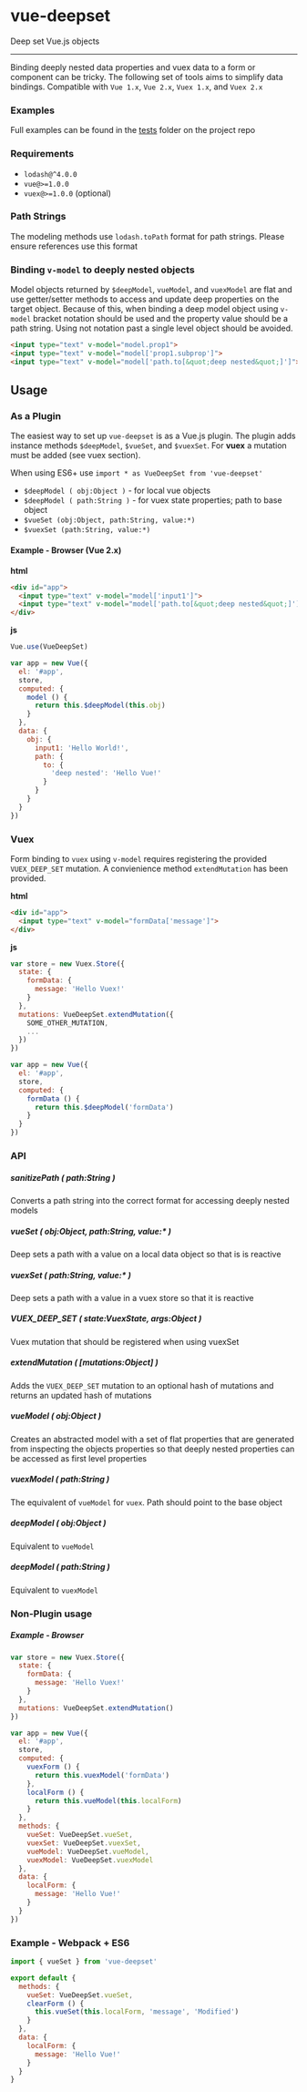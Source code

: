 # vue-deepset
Deep set Vue.js objects

---

Binding deeply nested data properties and vuex data to a form or component can be tricky. The following set of tools aims to simplify data bindings. Compatible with `Vue 1.x`, `Vue 2.x`, `Vuex 1.x`, and `Vuex 2.x`

### Examples

Full examples can be found in the [tests](https://github.com/bhoriuchi/vue-deepset/tree/master/test) folder on the project repo

### Requirements

* `lodash@^4.0.0`
* `vue@>=1.0.0`
* `vuex@>=1.0.0` (optional)

### Path Strings

The modeling methods use `lodash.toPath` format for path strings. Please ensure references use this format

### Binding `v-model` to deeply nested objects

Model objects returned by `$deepModel`, `vueModel`, and `vuexModel` are flat and use getter/setter methods to access and update deep properties on the target object. Because of this, when binding a deep model object using `v-model` bracket notation should be used and the property value should be a path string. Using not notation past a single level object should be avoided.

```html
<input type="text" v-model="model.prop1">
<input type="text" v-model="model['prop1.subprop']">
<input type="text" v-model="model['path.to[&quot;deep nested&quot;]']">
```

## Usage

### As a Plugin

The easiest way to set up `vue-deepset` is as a Vue.js plugin. The plugin adds instance methods `$deepModel`, `$vueSet`, and `$vuexSet`. For **vuex** a mutation must be added (see vuex section).

When using ES6+ use `import * as VueDeepSet from 'vue-deepset'`

* `$deepModel ( obj:Object )` - for local vue objects
* `$deepModel ( path:String )` - for vuex state properties; path to base object
* `$vueSet (obj:Object, path:String, value:*)`
* `$vuexSet (path:String, value:*)`

#### Example - Browser (Vue 2.x)

**html**
```html
<div id="app">
  <input type="text" v-model="model['input1']">
  <input type="text" v-model="model['path.to[&quot;deep nested&quot;]']">
</div>
```

**js**
```js
Vue.use(VueDeepSet)

var app = new Vue({
  el: '#app',
  store,
  computed: {
    model () {
      return this.$deepModel(this.obj)
    }
  },
  data: {
    obj: {
      input1: 'Hello World!',
      path: {
        to: {
          'deep nested': 'Hello Vue!'
        }
      }
    }
  }
})

```

### Vuex

Form binding to `vuex` using `v-model` requires registering the provided `VUEX_DEEP_SET` mutation. A convienience method `extendMutation` has been provided.

**html**
```html
<div id="app">
  <input type="text" v-model="formData['message']">
</div>
```

**js**
```js
var store = new Vuex.Store({
  state: {
    formData: {
      message: 'Hello Vuex!'
    }
  },
  mutations: VueDeepSet.extendMutation({
    SOME_OTHER_MUTATION,
    ...
  })
})

var app = new Vue({
  el: '#app',
  store,
  computed: {
    formData () {
      return this.$deepModel('formData')
    }
  }
})
```

### API

##### sanitizePath ( path:String )

Converts a path string into the correct format for accessing deeply nested models

##### vueSet ( obj:Object, path:String, value:* )

Deep sets a path with a value on a local data object so that is is reactive

##### vuexSet ( path:String, value:* )

Deep sets a path with a value in a vuex store so that it is reactive

##### VUEX_DEEP_SET ( state:VuexState, args:Object )

Vuex mutation that should be registered when using vuexSet

##### extendMutation ( [mutations:Object] )

Adds the `VUEX_DEEP_SET` mutation to an optional hash of mutations and returns an updated hash of mutations

##### vueModel ( obj:Object )

Creates an abstracted model with a set of flat properties that are generated from inspecting the objects properties so that deeply nested properties can be accessed as first level properties

##### vuexModel ( path:String )

The equivalent of `vueModel` for `vuex`. Path should point to the base object

##### deepModel ( obj:Object )

Equivalent to `vueModel`

##### deepModel ( path:String )

Equivalent to `vuexModel`

### Non-Plugin usage

##### Example - Browser

```js
var store = new Vuex.Store({
  state: {
    formData: {
      message: 'Hello Vuex!'
    }
  },
  mutations: VueDeepSet.extendMutation()
})

var app = new Vue({
  el: '#app',
  store,
  computed: {
    vuexForm () {
      return this.vuexModel('formData')
    },
    localForm () {
      return this.vueModel(this.localForm)
    }
  },
  methods: {
    vueSet: VueDeepSet.vueSet,
    vuexSet: VueDeepSet.vuexSet,
    vueModel: VueDeepSet.vueModel,
    vuexModel: VueDeepSet.vuexModel
  },
  data: {
    localForm: {
      message: 'Hello Vue!'
    }
  }
})
```

### Example - Webpack + ES6

```js
import { vueSet } from 'vue-deepset'

export default {
  methods: {
    vueSet: VueDeepSet.vueSet,
    clearForm () {
      this.vueSet(this.localForm, 'message', 'Modified')
    }
  },
  data: {
    localForm: {
      message: 'Hello Vue!'
    }
  }
}
```